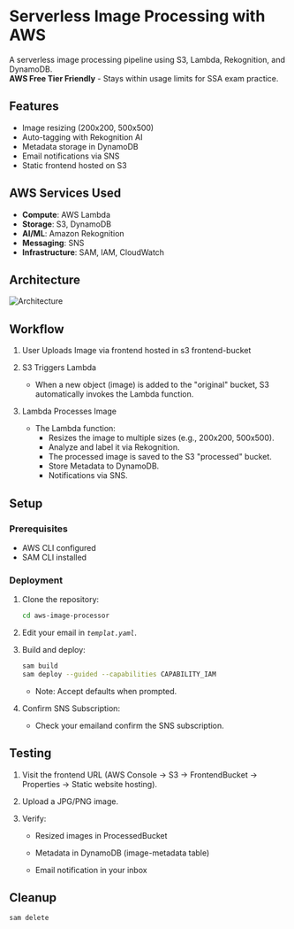 
# Serverless Image Processing with AWS

A serverless image processing pipeline using S3, Lambda, Rekognition, and DynamoDB.  
**AWS Free Tier Friendly** - Stays within usage limits for SSA exam practice.

## Features
- Image resizing (200x200, 500x500)
- Auto-tagging with Rekognition AI
- Metadata storage in DynamoDB
- Email notifications via SNS
- Static frontend hosted on S3

## AWS Services Used
- **Compute**: AWS Lambda
- **Storage**: S3, DynamoDB
- **AI/ML**: Amazon Rekognition
- **Messaging**: SNS
- **Infrastructure**: SAM, IAM, CloudWatch

## Architecture
![Architecture](architecture.drawio)

## Workflow

1. User Uploads Image via frontend hosted in s3 frontend-bucket
2. S3 Triggers Lambda
    - When a new object (image) is added to the "original" bucket, S3 automatically invokes the Lambda function.
3. Lambda Processes Image

    - The Lambda function:
        - Resizes the image to multiple sizes (e.g., 200x200, 500x500).
        - Analyze and label it via Rekognition.
        - The processed image is saved to the S3 "processed" bucket.
        - Store Metadata to DynamoDB. 
        - Notifications via SNS.

## 

## Setup

### Prerequisites
- AWS CLI configured
- SAM CLI installed 

### Deployment
1. Clone the repository:
   ```bash
   cd aws-image-processor
   ```

2. Edit your email in *`templat.yaml`*.

2. Build and deploy:
    ```bash
    sam build
    sam deploy --guided --capabilities CAPABILITY_IAM
    ```
    - Note: Accept defaults when prompted.

3. Confirm SNS Subscription:

    - Check your emailand confirm the SNS subscription.

## Testing

1. Visit the frontend URL (AWS Console → S3 → FrontendBucket → Properties → Static website hosting).

2. Upload a JPG/PNG image.

3. Verify:

    - Resized images in ProcessedBucket

    - Metadata in DynamoDB (image-metadata table)

    - Email notification in your inbox

## Cleanup

```bash
sam delete
```
